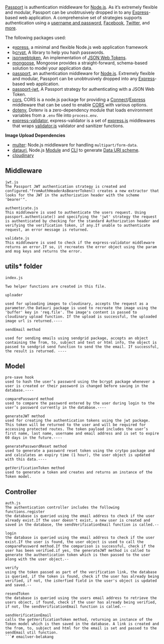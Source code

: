 [Passport](http://www.passportjs.org/) is authentication middleware for [Node.js](https://nodejs.org/). As it’s extremely flexible and modular, Passport can be unobtrusively dropped in to any [Express](https://expressjs.com/)-based web application. A comprehensive set of strategies supports authentication using a [username and password](http://www.passportjs.org/docs/username-password/), [Facebook](http://www.passportjs.org/docs/facebook/), [Twitter](http://www.passportjs.org/docs/twitter/), and [more](http://www.passportjs.org/packages/).



The following packages used:

- e[xpress](https://expressjs.com/), a minimal and flexible Node.js web application framework
- b[crypt](https://github.com/kelektiv/node.bcrypt.js), A library to help you hash passwords.
- [jsonwebtoken](https://github.com/auth0/node-jsonwebtoken), An implementation of [JSON Web Tokens](https://tools.ietf.org/html/rfc7519).
- [mongoose](https://mongoosejs.com/), Mongoose provides a straight-forward, schema-based solution to model your application data.
- [passport](http://www.passportjs.org/), an authentication middleware for [Node.js](https://nodejs.org/). Extremely flexible and modular, Passport can be unobtrusively dropped into any [Express](https://expressjs.com/)-based web application.
- [passport-jwt](http://www.passportjs.org/packages/passport-jwt/), A Passport strategy for authenticating with a JSON Web Token.
- [cors](https://github.com/expressjs/cors), CORS is a node.js package for providing a [Connect](http://www.senchalabs.org/connect/)/[Express](http://expressjs.com/) middleware that can be used to enable [CORS](http://en.wikipedia.org/wiki/Cross-origin_resource_sharing) with various options.
- [dotenv](https://github.com/motdotla/dotenv), Dotenv is a zero-dependency module that loads environment variables from a `.env` file into `process.env`.
- [express-validator](https://express-validator.github.io/docs/), express-validator is a set of [express.js](http://expressjs.com/) middlewares that wraps [validator.js](https://github.com/chriso/validator.js) validator and sanitizer functions.

**Image Upload Dependencies**

- [multer](https://github.com/expressjs/multer): Node.js middleware for handling `multipart/form-data`.
- [datauri](https://github.com/data-uri/datauri), Node.js [Module](https://www.npmjs.com/package/datauri#module) and [CLI](http://npm.im/datauri-cli) to generate [Data URI scheme](http://en.wikipedia.org/wiki/Data_URI_scheme).
- [cloudinary](https://github.com/cloudinary/cloudinary_npm)

## Middleware

```
jwt.js
The Passport JWT authentication strategy is created and configured."fromAuthHeaderAsBearerToken() creates a new extractor that looks for the JWT in the authorization header with the scheme 'bearer'".
```

```
authenticate.js
This middleware is used to authenticate the users request. Using passport.authenticate() and specifying the 'jwt' strategy the request is authenticated by checking for the standard Authorization header and verifying the verification token, if any.If unable to authenticate request, an error message is returned.
```

```
validate.js
This middleware is used to check if the express-validator middleware returns an error.If so, it recreates the error object using the param and msg keys and returns the error.
```



## utils* folder

```
index.js

Two helper functions are created in this file.

uploader

used for uploading images to cloudinary, accepts the request as a parameter.the Datauri package is used to recreate the image using the 'buffer' key in 'req.file'. The image's content is passed to cloudinary upload function. If the upload is successful, the uploaded image url is returned.----

sendEmail method

used for sending emails using sendgrid package, accepts an object containing the from, to, subject and text or html info, the object is passed to sendgrid send function to send the the email. If successful, the result is returned. ----
```



## Model

```
pre-save hook
used to hash the user’s password using the bcrypt package whenever a user is created or their password is changed before saving in the database.----

comparePassword method 
used to compare the password entered by the user during login to the user’s password currently in the database.----

generateJWT method
used for creating the authentication tokens using the jwt package. This token will be returned to the user and will be required for accessing protected routes. The token payload includes the user’s first name, last name, username and email address and is set to expire 60 days in the future.----

generatePasswordReset method 
used to generate a password reset token using the crytpo package and and calculates an expiry time (1 hour), the user object is updated with this data.----

getVerificationToken method
used to generate a token and creates and returns an instance of the Token model.
```



## Controller

```
auth.js
The authentication controller includes the following functions.register
the database is queried using the email address to check if the user already exist.If the user doesn't exist, a new user is created and saved in the database, the sendVerificationEmail function is called.--

login
the database is queried using the email address to check if the user exist.If the user is found, the user object is used to call the comparePassword method.If the comparison is successful, check if the user has been verified.if yes, the generateJWT method is called to generate the authentication token which is then passed to the user along with the user object.--

verify
using the token passed as part of the verification link, the database is queried, if the token is found, check if the user has already being verified, if not, the isVerfied field in the user's object is updated and saved.--

resendToken
the database is queried using the users email address to retrieve the users object, if found, check if the user has already being verified, if not, the sendVerificationEmail function is called.--

sendVerificationEmail
calls the getVerificationToken method, returning an instance of the Token model which is then saved in the database. A link is created and the from, to, subject and html for the email is set and passed to the sendEmail util function.
```# emailver-belakang
